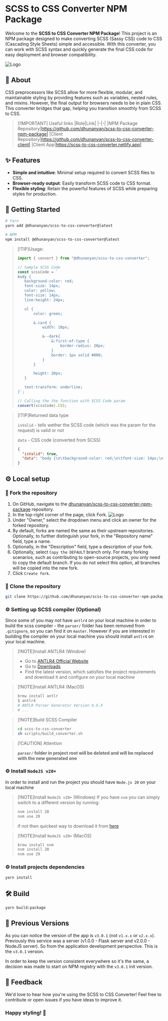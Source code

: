 # SCSS to CSS Converter NPM Package

Welcome to the **SCSS to CSS Converter NPM Package**! This project is an NPM package designed to make converting SCSS (Sassy CSS) code to CSS (Cascading Style Sheets) simple and accessible. With this converter, you can work with SCSS syntax and quickly generate the final CSS code for easy deployment and browser compatibility.

![Logo](./docs/scss-to-css-converter.png)

## 📖 About

CSS preprocessors like SCSS allow for more flexible, modular, and maintainable styling by providing features such as variables, nested rules, and mixins. However, the final output for browsers needs to be in plain CSS. This converter bridges that gap, helping you transition smoothly from SCSS to CSS.

> [!IMPORTANT] Useful links
> |Role|Link|
> |-|-|
> |NPM Package Repository|https://github.com/dhunanyan/scss-to-css-converter-npm-package|
> |Client Repository|https://github.com/dhunanyan/scss-to-css-converter-client|
> |Client App|https://scss-to-css-converter.netlify.app|

## ✨ Features

- **Simple and intuitive**: Minimal setup required to convert SCSS files to CSS.
- **Browser-ready output**: Easily transform SCSS code to CSS format.
- **Flexible styling**: Retain the powerful features of SCSS while preparing styles for production.

## 🚀 Getting Started

```bash
# Yarn
yarn add @dhunanyan/scss-to-css-converter@latest
```

```bash
# NPM
npm install @dhunanyan/scss-to-css-converter@latest
```

> [!TIP]Usage:
>
> ```js
> import { convert } from "@dhunanyan/scss-to-css-converter";
>
> // Sample SCSS Code
> const scssCode = `
> body {
>    background-color: red;
>    font-size: 14px;
>    color: yellow;
>    font-size: 14px;
>    line-height: 24px;
> 
>    ul {
>        color: green;
> 
>        &.card {
>            width: 10px;
> 
>            &--dark{
>                &:first-of-type {
>                    border-radius: 20px;
>                }
>                border: 1px solid #000;
>            }
>        }
> 
>        height: 20px;
>    }
> 
>    text-transform: underline;
> }`;
>
> // Calling the the function with SCSS Code param
> convert(scssCode).CSS;
> ```

> [!TIP]Returned data type
>
> `isValid` - tells wether the SCSS code (which was the param for the request) is valid or not
>
> `data` - CSS code (converted from SCSS)
>
> ```json
> {
>   "isValid": true,
>   "data": "body {\n\tbackground-color: red;\n\tfont-size: 14px;\n\tcolor: yellow;\n\tfont-size: 14px;\n\tline-height: 24px;\n\ttext-transform: underline;\n}\n\nbody ul {\n\tcolor: green;\n\theight: 20px;\n}\n\nbody ul.card {\n\twidth: 10px;\n}\n\nbody ul.card--dark {\n\tborder: 1px solid #000;\n}\n\nbody ul.card--dark:first-of-type {\n\tborder-radius: 20px;\n}"
> }
> ```

## ⚙️ Local setup

### 🔱 Fork the repository

1. On GitHub, navigate to the [dhunanyan/scss-to-css-converter-npm-package](https://github.com/dhunanyan/scss-to-css-converter-npm-package/tree/dev) repository.
2. In the top-right corner of the page, click Fork.
   ![Logo](./docs/fork.png)
3. Under "Owner," select the dropdown menu and click an owner for the forked repository.
4. By default, forks are named the same as their upstream repositories. Optionally, to further distinguish your fork, in the "Repository name" field, type a name.
5. Optionally, in the "Description" field, type a description of your fork.
6. Optionally, select `Copy the DEFAULT` branch only.
   For many forking scenarios, such as contributing to open-source projects, you only need to copy the default branch. If you do not select this option, all branches will be copied into the new fork.
7. Click `Create fork`.

### 🧲 Clone the repository

```bash
git clone https://github.com/dhunanyan/scss-to-css-converter-npm-package.git
```

### ⚙️ Setting up SCSS compiler (Optional)

Since some of you may not have `antlr4` on your local machine in order to build the scss compiler - the `parser/` folder has been removed from `.gitignore`, so you can find it on `master`.
However if you are interested in building the compiler on your local machine you should install `antlr4` on your local machine.

> [!NOTE]Install ANTLR4 (Window)
>
> - Go to [ANTLR4 Official Website](https://www.antlr.org)
> - Go to [Downloads](https://www.antlr.org/download.html)
> - Find the latest version, which satisfies the project requirements and download it and configure on your local machine

> [!NOTE]Install ANTLR4 (MacOS)
>
> ```bash
> brew install antlr
> $ antlr4
> # ANTLR Parser Generator Version 4.X.X
> # ...
> ```

> [!NOTE]Build SCSS Compiler
>
> ```bash
> cd scss-to-css-converter
> sh scripts/build_converter.sh
> ```

> [!CAUTION] Attention
>
> **`parser/` folder in project root will be deleted and will be replaced with the new generated one**

### ⚙️ Install `NodeJS v20+`

In order to install and run the project you should have `Node.js 20` on your local machine

> [!NOTE]Install `NodeJS v20+` (Windows)
> If you have `nvm` you can simply switch to a different version by running:
>
> ```bash
> nvm install 20
> nvm use 20
> ```
>
> if not then quickest way to download it from [here](https://nodejs.org/en/download/prebuilt-installer/current)

> [!NOTE]Install `NodeJS v20+` (MacOS)
>
> ```bash
> brew install nvm
> nvm install 20
> nvm use 20
> ```

### ⚙️ Install projects dependencies

```bash
yarn install
```

## 🛠️ Build

```bash
yarn build:package
```

## 🔄 Previous Versions

As you can notice the version of the app is `v3.0.1` (not `v1.x.x` or `v2.x.x`). Previously this service was a server (v1.0.0 - Flask server and v2.0.0 - NodeJS server). So from the application development perspective. This is the `v3.0.1` version.

In order to keep the version consistent everywhere so it's the same, a decision was made to start on NPM registry with the `v3.0.1` init version.

## 💬 Feedback

We'd love to hear how you're using the SCSS to CSS Converter! Feel free to contribute or open issues if you have ideas to improve it.

### Happy styling! 🌟
